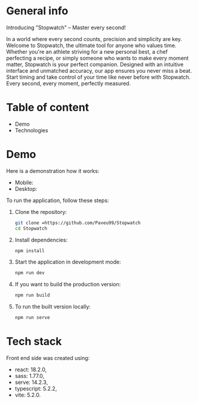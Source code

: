 # General info
Introducing "Stopwatch" – Master every second!

In a world where every second counts, precision and simplicity are key. Welcome to Stopwatch, the ultimate tool for anyone who values time. Whether you're an athlete striving for a new personal best, a chef perfecting a recipe, or simply someone who wants to make every moment matter, Stopwatch is your perfect companion. Designed with an intuitive interface and unmatched accuracy, our app ensures you never miss a beat. Start timing and take control of your time like never before with Stopwatch. Every second, every moment, perfectly measured.

# Table of content
- Demo
- Technologies

# Demo
Here is a demonstration how it works:
- Mobile: 
- Desktop: 

To run the application, follow these steps:

1. Clone the repository:
    ```bash
    git clone =https://github.com/Paveu99/Stopwatch
    cd Stopwatch
    ```

2. Install dependencies:
    ```bash
    npm install
    ```

3. Start the application in development mode:
    ```bash
    npm run dev
    ```

4. If you want to build the production version:
    ```bash
    npm run build
    ```

5. To run the built version locally:
    ```bash
    npm run serve
    ```

# Tech stack
Front end side was created using:
- react: 18.2.0,
- sass: 1.77.0,
- serve: 14.2.3,
- typescript: 5.2.2,
- vite: 5.2.0.
